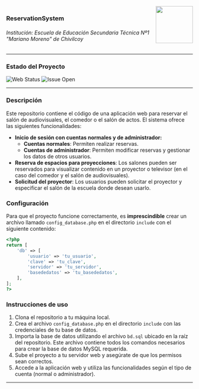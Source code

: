 <img align="right" width="100" height="100" src="https://i.imgur.com/fSjgaVI.jpeg">

### ReservationSystem
###### Institución: Escuela de Educación Secundaria Técnica Nº1 "Mariano Moreno" de Chivilcoy

---

### Estado del Proyecto

![Web Status](https://img.shields.io/website-up-down-green-red/http/reserva.000.pe)
![Issue Open](https://img.shields.io/github/issues/EEST1Chivilcoy/ReservationSystem.svg)

---

### Descripción

Este repositorio contiene el código de una aplicación web para reservar el salón de audiovisuales, el comedor o el salón de actos. El sistema ofrece las siguientes funcionalidades:

- **Inicio de sesión con cuentas normales y de administrador:**
  - **Cuentas normales**: Permiten realizar reservas.
  - **Cuentas de administrador**: Permiten modificar reservas y gestionar los datos de otros usuarios.
- **Reserva de espacios para proyecciones**: Los salones pueden ser reservados para visualizar contenido en un proyector o televisor (en el caso del comedor y el salón de audiovisuales).
- **Solicitud del proyector**: Los usuarios pueden solicitar el proyector y especificar el salón de la escuela donde desean usarlo.

### Configuración

Para que el proyecto funcione correctamente, es **imprescindible** crear un archivo llamado `config_database.php` en el directorio `include` con el siguiente contenido:

```php
<?php
return [
    'db' => [
        'usuario' => 'tu_usuario',
        'clave' => 'tu_clave',
        'servidor' => 'tu_servidor',
        'basededatos' => 'tu_basededatos',
    ],
];
?>
```

### Instrucciones de uso

1. Clona el repositorio a tu máquina local.
2. Crea el archivo `config_database.php` en el directorio `include` con las credenciales de tu base de datos.
3. Importa la base de datos utilizando el archivo `bd.sql` ubicado en la raíz del repositorio. Este archivo contiene todos los comandos necesarios para crear la base de datos MySQL requerida.
4. Sube el proyecto a tu servidor web y asegúrate de que los permisos sean correctos.
5. Accede a la aplicación web y utiliza las funcionalidades según el tipo de cuenta (normal o administrador).

---
